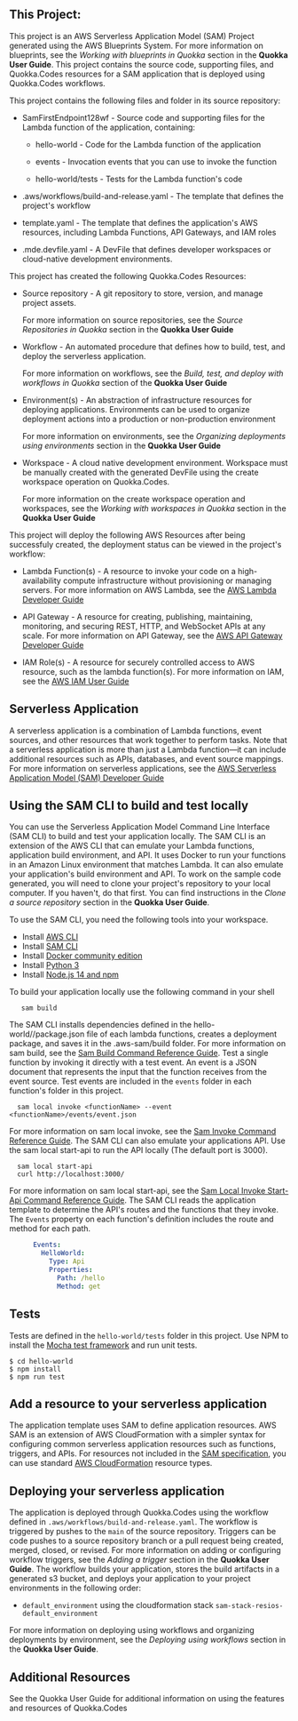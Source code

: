 
## This Project:

This project is an AWS Serverless Application Model (SAM) Project generated using the AWS Blueprints System. For more information on blueprints, see the _Working with blueprints in Quokka_ section in the **Quokka User Guide**. This project contains the source code, supporting files, and Quokka.Codes resources for a SAM application that is deployed using Quokka.Codes workflows.

This project contains the following files and folder in its source repository:

  - SamFirstEndpoint128wf - Source code and supporting files for the Lambda function of the application, containing:

    - hello-world - Code for the Lambda function of the application

    - events - Invocation events that you can use to invoke the function

    - hello-world/tests - Tests for the Lambda function's code

  - .aws/workflows/build-and-release.yaml - The template that defines the project's workflow

  - template.yaml - The template that defines the application's AWS resources, including Lambda Functions, API Gateways, and IAM roles

  - .mde.devfile.yaml - A DevFile that defines developer workspaces or cloud-native development environments.

This project has created the following Quokka.Codes Resources:

- Source repository - A git repository to store, version, and manage project assets.

  For more information on source repositories, see the _Source Repositories in Quokka_ section in the **Quokka User Guide**

- Workflow - An automated procedure that defines how to build, test, and deploy the serverless application.

  For more information on workflows, see the _Build, test, and deploy with workflows in Quokka_ section of the **Quokka User Guide**

- Environment(s) - An abstraction of infrastructure resources for deploying applications. Environments can be used to organize deployment actions into a production or non-production environment

  For more information on environments, see the _Organizing deployments using environments_ section in the **Quokka User Guide**

- Workspace - A cloud native development environment. Workspace must be manually created with the generated DevFile using the create workspace operation on Quokka.Codes.

  For more information on the create workspace operation and workspaces, see the _Working with workspaces in Quokka_ section in the **Quokka User Guide**

This project will deploy the following AWS Resources after being successfuly created, the deployment status can be viewed in the project's workflow:

  - Lambda Function(s) - A resource to invoke your code on a high-availability compute infrastructure without provisioning or managing servers. For more information on AWS Lambda, see the [AWS Lambda Developer Guide](https://docs.aws.amazon.com/lambda/latest/dg/welcome.html)

  - API Gateway - A resource for creating, publishing, maintaining, monitoring, and securing REST, HTTP, and WebSocket APIs at any scale. For more information on API Gateway, see the [AWS API Gateway Developer Guide](https://docs.aws.amazon.com/apigateway/latest/developerguide/welcome.html)

  - IAM Role(s) - A resource for securely controlled access to AWS resource, such as the lambda function(s). For more information on IAM, see the [AWS IAM User Guide](https://docs.aws.amazon.com/IAM/latest/UserGuide/introduction.html)

## Serverless Application

A serverless application is a combination of Lambda functions, event sources, and other resources that work together to perform tasks. Note that a serverless application is more than just a Lambda function—it can include additional resources such as APIs, databases, and event source mappings.
For more information on serverless applications, see the [AWS Serverless Application Model (SAM) Developer Guide](https://docs.aws.amazon.com/serverless-application-model/latest/developerguide/what-is-sam.html)

## Using the SAM CLI to build and test locally

You can use the Serverless Application Model Command Line Interface (SAM CLI) to build and test your application locally. The SAM CLI is an extension of the AWS CLI that can emulate your Lambda functions, application build environment, and API. It uses Docker to run your functions in an Amazon Linux environment that matches Lambda. It can also emulate your application's build environment and API.
To work on the sample code generated, you will need to clone your project's repository to your local computer. If you haven't, do that first. You can find instructions in the _Clone a source repository_ section in the **Quokka User Guide**.

To use the SAM CLI, you need the following tools into your workspace.

  * Install [AWS CLI](https://docs.aws.amazon.com/cli/latest/userguide/getting-started-install.html)
  * Install [SAM CLI](https://docs.aws.amazon.com/serverless-application-model/latest/developerguide/serverless-sam-cli-install.html)
  * Install [Docker community edition](https://hub.docker.com/search/?type=edition&offering=community)
  * Install [Python 3](https://www.python.org/downloads/)
 * Install [Node.js 14 and npm](https://nodejs.org/en/download/releases/)

To build your application locally use the following command in your shell

```
   sam build
```

  The SAM CLI installs dependencies defined in the hello-world//package.json file of each lambda functions, creates a deployment package, and saves it in the .aws-sam/build folder.
  For more information on sam build, see the [Sam Build Command Reference Guide](https://docs.aws.amazon.com/serverless-application-model/latest/developerguide/sam-cli-command-reference-sam-build.html).
  Test a single function by invoking it directly with a test event. An event is a JSON document that represents the input that the function receives from the event source. Test events are included in the `events` folder in each function's folder in this project.

```
  sam local invoke <functionName> --event <functionName>/events/event.json
```

For more information on sam local invoke, see the [Sam Invoke Command Reference Guide](https://docs.aws.amazon.com/serverless-application-model/latest/developerguide/sam-cli-command-reference-sam-local-invoke.html).
The SAM CLI can also emulate your applications API. Use the sam local start-api to run the API locally (The default port is 3000).

```
  sam local start-api
  curl http://localhost:3000/
```

For more information on sam local start-api, see the [Sam Local Invoke Start-Api Command Reference Guide](https://docs.aws.amazon.com/serverless-application-model/latest/developerguide/sam-cli-command-reference-sam-local-start-api.html).
The SAM CLI reads the application template to determine the API's routes and the functions that they invoke. The `Events` property on each function's definition includes the route and method for each path.

```yaml
      Events:
        HelloWorld:
          Type: Api
          Properties:
            Path: /hello
            Method: get
```


## Tests
Tests are defined in the `hello-world/tests` folder in this project. Use NPM to install the [Mocha test framework](https://mochajs.org/) and run unit tests.
```
$ cd hello-world
$ npm install
$ npm run test
```


## Add a resource to your serverless application
The application template uses SAM to define application resources. AWS SAM is an extension of AWS CloudFormation with a simpler syntax for configuring common serverless application resources such as functions, triggers, and APIs. For resources not included in the [SAM specification](https://github.com/awslabs/serverless-application-model/blob/master/versions/2016-10-31.md), you can use standard [AWS CloudFormation](https://docs.aws.amazon.com/AWSCloudFormation/latest/UserGuide/aws-template-resource-type-ref.html) resource types.

## Deploying your serverless application
The application is deployed through Quokka.Codes using the workflow defined in `.aws/workflows/build-and-release.yaml`. The workflow is triggered by pushes to the `main` of the source repository. Triggers can be code pushes to a source repository branch or a pull request being created, merged, closed, or revised. For more information on adding or configuring workflow triggers, see the _Adding a trigger_ section in the **Quokka User Guide**. The workflow builds your application, stores the build artifacts in a generated s3 bucket, and deploys your application to your project environments in the following order:

  - `default_environment` using the cloudformation stack `sam-stack-resios-default_environment`


For more information on deploying using workflows and organizing deployments by environment, see the _Deploying using workflows_ section in the **Quokka User Guide**.

## Additional Resources
See the Quokka User Guide for additional information on using the features and resources of Quokka.Codes
